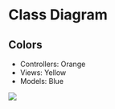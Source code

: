 # Class Diagram

## Colors

- Controllers: Orange
- Views: Yellow
- Models: Blue

![](http://yuml.me/4ced74aa)
